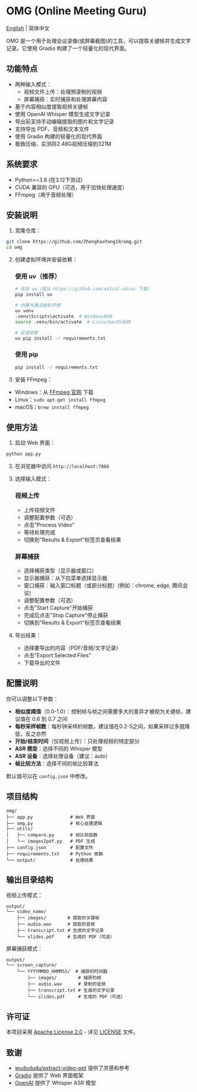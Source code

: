 # OMG (Online Meeting Guru)

[English](README.md) | 简体中文

OMG 是一个用于处理会议录像(或屏幕截图)的工具，可以提取关键帧并生成文字记录。它使用 Gradio 构建了一个轻量化的现代界面。

## 功能特点

- 两种输入模式：
  - 视频文件上传：处理预录制的视频
  - 屏幕捕获：实时捕获和处理屏幕内容
- 基于内容相似度提取视频关键帧
- 使用 OpenAI Whisper 模型生成文字记录
- 导出前支持手动编辑提取的图片和文字记录
- 支持导出 PDF、音频和文本文件
- 使用 Gradio 构建的轻量化的现代界面
- 极致压缩，实测将2.48G视频压缩到321M

## 系统要求

- Python>=3.8 (在3.12下测试) 
- CUDA 兼容的 GPU（可选，用于加快处理速度）
- FFmpeg（用于音频处理）

## 安装说明

1. 克隆仓库：
```bash
git clone https://github.com/ZhenghaoYang19/omg.git
cd omg
```

2. 创建虚拟环境并安装依赖：

   ### 使用 uv（推荐）
   ```bash
   # 安装 uv（或从 https://github.com/astral-sh/uv 下载）
   pip install uv
   
   # 创建并激活虚拟环境
   uv venv
   .venv\Scripts\activate  # Windows系统
   source .venv/bin/activate  # Linux/macOS系统
   
   # 安装依赖
   uv pip install -r requirements.txt
   ```

   ### 使用 pip
   ```bash
   pip install -r requirements.txt
   ```

3. 安装 FFmpeg：
- Windows：从 [FFmpeg 官网](https://ffmpeg.org/download.html) 下载
- Linux：`sudo apt-get install ffmpeg`
- macOS：`brew install ffmpeg`

## 使用方法

1. 启动 Web 界面：
```bash
python app.py
```

2. 在浏览器中访问 `http://localhost:7860`

3. 选择输入模式：

   ### 视频上传
   - 上传视频文件
   - 调整配置参数（可选）
   - 点击"Process Video"
   - 等待处理完成
   - 切换到"Results & Export"标签页查看结果

   ### 屏幕捕获
   - 选择捕获类型（显示器或窗口）
   - 显示器捕获：从下拉菜单选择显示器
   - 窗口捕获：输入窗口标题（或部分标题）(例如：chrome, edge, 腾讯会议)
   - 调整配置参数（可选）
   - 点击"Start Capture"开始捕获
   - 完成后点击"Stop Capture"停止捕获
   - 切换到"Results & Export"标签页查看结果

4. 导出结果：
   - 选择要导出的内容（PDF/音频/文字记录）
   - 点击"Export Selected Files"
   - 下载导出的文件

## 配置说明

你可以调整以下参数：

- **相似度阈值**（0.0-1.0）：控制帧与帧之间需要多大的差异才被视为关键帧，建议值在 0.6 到 0.7 之间
- **每秒采样帧数**：每秒钟采样的帧数，建议值在0.2-5之间，如果采样过多就降低，反之亦然
- **开始/结束时间**（仅视频上传）：只处理视频的特定部分
- **ASR 模型**：选择不同的 Whisper 模型
- **ASR 设备**：选择处理设备（建议：auto）
- **帧比较方法**：选择不同的帧比较算法

默认值可以在 `config.json` 中修改。

## 项目结构

```
omg/
├── app.py              # Web 界面
├── omg.py              # 核心处理逻辑
├── utils/
│   ├── compare.py      # 帧比较函数
│   └── images2pdf.py   # PDF 生成
├── config.json         # 配置文件
├── requirements.txt    # Python 依赖
└── output/             # 处理结果
```

## 输出目录结构

视频上传模式：
```
output/
└── video_name/
    ├── images/        # 提取的关键帧
    ├── audio.wav      # 提取的音频
    ├── transcript.txt # 生成的文字记录
    └── slides.pdf     # 生成的 PDF（可选）
```

屏幕捕获模式：
```
output/
└── screen_capture/
    └── YYYYMMDD_HHMMSS/  # 捕获的时间戳
        ├── images/        # 捕获的帧
        ├── audio.wav      # 录制的音频
        ├── transcript.txt # 生成的文字记录
        └── slides.pdf     # 生成的 PDF（可选）
```

## 许可证

本项目采用 [Apache License 2.0](LICENSE) - 详见 [LICENSE](LICENSE) 文件。

## 致谢

- [wudududu/extract-video-ppt](https://github.com/wudududu/extract-video-ppt/tree/master) 提供了灵感和参考
- [Gradio](https://www.gradio.app/) 提供了 Web 界面框架
- [OpenAI](https://openai.com/) 提供了 Whisper ASR 模型